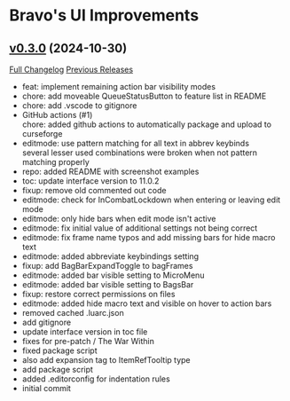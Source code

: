 # Bravo's UI Improvements

## [v0.3.0](https://github.com/JonasKnarbakk/BravosUIImprovements/tree/v0.3.0) (2024-10-30)
[Full Changelog](https://github.com/JonasKnarbakk/BravosUIImprovements/commits/v0.3.0) [Previous Releases](https://github.com/JonasKnarbakk/BravosUIImprovements/releases)

- feat: implement remaining action bar visibility modes  
- chore: add moveable QueueStatusButton to feature list in README  
- chore: add .vscode to gitignore  
- GitHub actions (#1)  
    chore: added github actions to automatically package and upload to curseforge  
- editmode: use pattern matching for all text in abbrev keybinds  
    several lesser used combinations were broken when not pattern matching properly  
- repo: added README with screenshot examples  
- toc: update interface version to 11.0.2  
- fixup: remove old commented out code  
- editmode: check for InCombatLockdown when entering or leaving edit mode  
- editmode: only hide bars when edit mode isn't active  
- editmode: fix initial value of additional settings not being correct  
- editmode: fix frame name typos and add missing bars for hide macro text  
- editmode: added abbreviate keybindings setting  
- fixup: add BagBarExpandToggle to bagFrames  
- editmode: added bar visible setting to MicroMenu  
- editmode: added bar visible setting to BagsBar  
- fixup: restore correct permissions on files  
- editmode: added hide macro text and visible on hover to action bars  
- removed cached .luarc.json  
- add gitignore  
- update interface version in toc file  
- fixes for pre-patch / The War Within  
- fixed package script  
- also add expansion tag to ItemRefTooltip type  
- add package script  
- added .editorconfig for indentation rules  
- initial commit  
